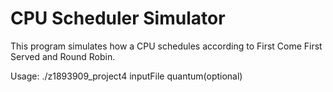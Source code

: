 # CPU Scheduler Simulator

This program simulates how a CPU schedules according to First Come First Served and Round Robin. </br>

Usage: ./z1893909_project4 inputFile quantum(optional)
